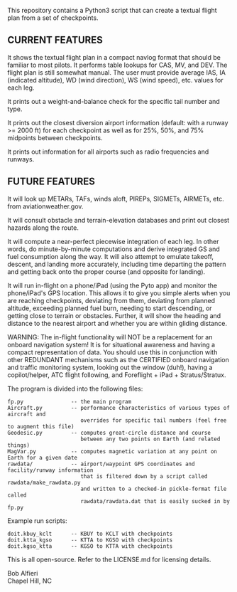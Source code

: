 This repository contains a Python3 script that can create a textual flight plan from a set of checkpoints.  


CURRENT FEATURES<br>
----------------

It shows the textual flight plan in a compact navlog format that should be familiar to most pilots.  It performs table lookups for CAS, MV, and DEV.  The flight plan is still somewhat manual. The user must provide average IAS, IA (indicated altitude), WD (wind direction), WS (wind speed), etc. values for each leg. 

It prints out a weight-and-balance check for the specific tail number and type.

It prints out the closest diversion airport information (default: with a runway >= 2000 ft) for each checkpoint 
as well as for 25%, 50%, and 75% midpoints between checkpoints.

It prints out information for all airports such as radio frequencies and runways.

FUTURE FEATURES<br>
---------------

It will look up METARs, TAFs, winds aloft, PIREPs, SIGMETs, AIRMETs, etc. from aviationweather.gov.

It will consult obstacle and terrain-elevation databases and print out closest hazards along the route.

It will compute a near-perfect piecewise integration of each leg. In other words, do minute-by-minute computations and derive integrated GS and fuel consumption along the way.  It will also attempt to emulate takeoff, descent, and landing more accurately, including time departing the pattern and getting back onto the proper course (and opposite for landing).

It will run in-flight on a phone/iPad (using the Pyto app) and monitor the phone/iPad's GPS location. This allows it to give you simple alerts when you are reaching checkpoints, deviating from them, deviating from planned altitude, exceeding planned fuel burn, needing to start descending, or getting close to terrain or obstacles.  Further, it will show the heading and distance to the nearest airport and whether you are within gliding distance. 

WARNING: The in-flight functionality will NOT be a replacement for an onboard navigation system! It is for situational awareness and having a compact representation of data.  You should use this in conjunction with other REDUNDANT mechanisms such as the CERTIFIED onboard navigation and traffic monitoring system, looking out the window (duh!), having a copilot/helper, ATC flight following, and Foreflight + iPad + Stratus/Stratux.

The program is divided into the following files:
  
    fp.py               -- the main program
    Aircraft.py         -- performance characteristics of various types of aircraft and 
                           overrides for specific tail numbers (feel free to augment this file)
    Geodesic.py         -- computes great-circle distance and course 
                           between any two points on Earth (and related things)
    MagVar.py           -- computes magnetic variation at any point on Earth for a given date
    rawdata/            -- airport/waypoint GPS coordinates and facility/runway information
                           that is filtered down by a script called rawdata/make_rawdata.py 
                           and written to a checked-in pickle-format file called 
                           rawdata/rawdata.dat that is easily sucked in by fp.py

Example run scripts:

    doit.kbuy_kclt      -- KBUY to KCLT with checkpoints 
    doit.ktta_kgso      -- KTTA to KGSO with checkpoints
    doit.kgso_ktta      -- KGSO to KTTA with checkpoints

This is all open-source.  Refer to the LICENSE.md for licensing details.  

Bob Alfieri<br>
Chapel Hill, NC
